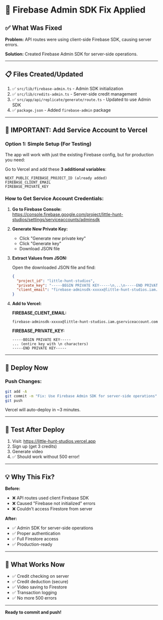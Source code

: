 # 🔧 Firebase Admin SDK Fix Applied

## ✅ What Was Fixed

**Problem:** API routes were using client-side Firebase SDK, causing server errors.

**Solution:** Created Firebase Admin SDK for server-side operations.

---

## 📋 Files Created/Updated

1. ✅ `src/lib/firebase-admin.ts` - Admin SDK initialization
2. ✅ `src/lib/credits-admin.ts` - Server-side credit management
3. ✅ `src/app/api/replicate/generate/route.ts` - Updated to use Admin SDK
4. ✅ `package.json` - Added `firebase-admin` package

---

## 🔐 IMPORTANT: Add Service Account to Vercel

### Option 1: Simple Setup (For Testing)

The app will work with just the existing Firebase config, but for production you need:

Go to Vercel and add these **3 additional variables**:

```
NEXT_PUBLIC_FIREBASE_PROJECT_ID (already added)
FIREBASE_CLIENT_EMAIL
FIREBASE_PRIVATE_KEY
```

### How to Get Service Account Credentials:

1. **Go to Firebase Console:**
   https://console.firebase.google.com/project/little-hunt-studios/settings/serviceaccounts/adminsdk

2. **Generate New Private Key:**
   - Click "Generate new private key"
   - Click "Generate key"
   - Download JSON file

3. **Extract Values from JSON:**
   
   Open the downloaded JSON file and find:
   
   ```json
   {
     "project_id": "little-hunt-studios",
     "private_key": "-----BEGIN PRIVATE KEY-----\n...\n-----END PRIVATE KEY-----\n",
     "client_email": "firebase-adminsdk-xxxxx@little-hunt-studios.iam.gserviceaccount.com"
   }
   ```

4. **Add to Vercel:**
   
   **FIREBASE_CLIENT_EMAIL:**
   ```
   firebase-adminsdk-xxxxx@little-hunt-studios.iam.gserviceaccount.com
   ```
   
   **FIREBASE_PRIVATE_KEY:**
   ```
   -----BEGIN PRIVATE KEY-----
   ... (entire key with \n characters)
   -----END PRIVATE KEY-----
   ```

---

## 🚀 Deploy Now

### Push Changes:

```bash
git add -A
git commit -m "Fix: Use Firebase Admin SDK for server-side operations"
git push
```

Vercel will auto-deploy in ~3 minutes.

---

## 🧪 Test After Deploy

1. Visit: https://little-hunt-studios.vercel.app
2. Sign up (get 3 credits)
3. Generate video
4. ✅ Should work without 500 error!

---

## 💡 Why This Fix?

**Before:**
- ❌ API routes used client Firebase SDK
- ❌ Caused "Firebase not initialized" errors
- ❌ Couldn't access Firestore from server

**After:**
- ✅ Admin SDK for server-side operations
- ✅ Proper authentication
- ✅ Full Firestore access
- ✅ Production-ready

---

## 📝 What Works Now

- ✅ Credit checking on server
- ✅ Credit deduction (secure)
- ✅ Video saving to Firestore
- ✅ Transaction logging
- ✅ No more 500 errors

---

**Ready to commit and push!**
